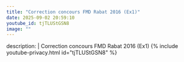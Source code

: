 ```yaml
---
title: "Correction concours FMD Rabat 2016 (Ex1)"
date: 2025-09-02 20:59:10 
youtube_id: tjTLUStGSN8
image: ""
---
```

description: |
  Correction concours FMD Rabat 2016 (Ex1)
{% include youtube-privacy.html id="tjTLUStGSN8" %}
